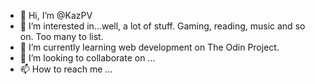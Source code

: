 - 👋 Hi, I’m @KazPV
- 👀 I’m interested in...well, a lot of stuff. Gaming, reading, music and so on. Too many to list.
- 🌱 I’m currently learning web development on The Odin Project.
- 💞️ I’m looking to collaborate on ...
- 📫 How to reach me ...

<!---
KazPV/KazPV is a ✨ special ✨ repository because its `README.md` (this file) appears on your GitHub profile.
You can click the Preview link to take a look at your changes.
--->
